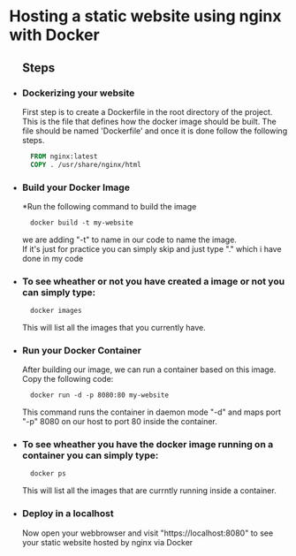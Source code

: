 <h1>Hosting a static website using nginx with Docker</h1>

<ul>
  <h2>Steps</h2>
  <li><h3>Dockerizing your website</h3>First step is to create a Dockerfile in the root directory of the project. This is the file that defines how the docker image should be built. The file should be named 'Dockerfile' and once it is done follow the following steps.</li>
  
  ```` Dockerfile
    FROM nginx:latest 
    COPY . /usr/share/nginx/html
  ````
  
  <li><h3>Build your Docker Image</h3></li>

  *Run the following command to build the image 

  ````Dockerfile
    docker build -t my-website
  ````
  <p>we are adding "-t" to name in our code to name the image. </br>If it's just for practice you can simply skip and just type "." which i have done in my code</p>

  <li><h3>To see wheather or not you have created a image or not you can simply type:</h3></li>
  
  ````Dockerfile
    docker images
  ````
This will list all the images that you currently have.
  
  <li><h3>Run your Docker Container</h3></li>
  After building our image, we can run a container based on this image. Copy the following code:

  ````Dockerfile
    docker run -d -p 8080:80 my-website
  ````
  This command runs the container in daemon mode "-d" and maps port "-p" 8080 on our host to port 80 inside the container.

  <li><h3>To see wheather you have the docker image running on a container you can simply type:</h3></li>

  ````Dockerfile
    docker ps
  ````
This will list all the images that are currntly running inside a container.
  
  <li><h3>Deploy in a localhost</h3></li>
  Now open your webbrowser and visit "https://localhost:8080" to see your static website hosted by nginx via Docker
</ul>
